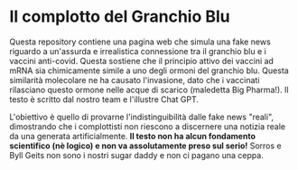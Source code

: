 # Il complotto del Granchio Blu

Questa repository contiene una pagina web che simula una fake news riguardo a un'assurda e irrealistica connessione tra il granchio blu e i vaccini anti-covid. Questa sostiene che il principio attivo dei vaccini ad mRNA sia chimicamente simile a uno degli ormoni del granchio blu. Questa similarità molecolare ne ha causato l'invasione, dato che i vaccinati rilasciano questo ormone nelle acque di scarico (maledetta Big Pharma!). Il testo è scritto dal nostro team e l'illustre Chat GPT.

L'obiettivo è quello di provarne l'indistinguibilità dalle fake news "reali", dimostrando che i complottisti non riescono a discernere una notizia reale da una generata artificialmente. **Il testo non ha alcun fondamento scientifico (nè logico) e non va assolutamente preso sul serio!** Sorros e Byll Geits non sono i nostri sugar daddy e non ci pagano una ceppa.
